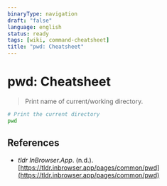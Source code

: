 ```yaml
---
binaryType: navigation
draft: "false"
language: english
status: ready
tags: [wiki, command-cheatsheet]
title: "pwd: Cheatsheet"
---
```


# pwd: Cheatsheet

> Print name of current/working directory.

```bash
# Print the current directory
pwd
```

## References

- _tldr InBrowser.App_. (n.d.). [https://tldr.inbrowser.app/pages/common/pwd](https://tldr.inbrowser.app/pages/common/pwd)
